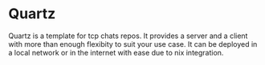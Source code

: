 # Quartz
Quartz is a template for tcp chats repos. It provides a server and a client with more than enough flexibity to suit your use case. It can be deployed in a local network or in the internet with ease due to nix integration.
